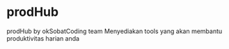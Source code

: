 # prodHub
prodHub by okSobatCoding team Menyediakan tools yang akan membantu produktivitas harian anda
